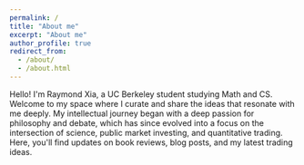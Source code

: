 ```yaml
---
permalink: /
title: "About me"
excerpt: "About me"
author_profile: true
redirect_from: 
  - /about/
  - /about.html
---
```


Hello! I'm Raymond Xia, a UC Berkeley student studying Math and CS. Welcome to my space where I curate and share the ideas that resonate with me deeply. My intellectual journey began with a deep passion for philosophy and debate, which has since evolved into a focus on the intersection of science, public market investing, and quantitative trading. Here, you'll find updates on book reviews, blog posts, and my latest trading ideas.
